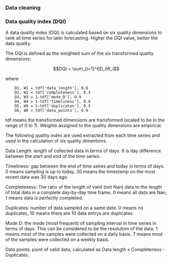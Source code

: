 ### Data cleaning

### Data quality index (DQI)

A data quality index (DQI) is calculated based on six quality dimensions to rank all time series for later forecasting. Higher the DQI value, better the data quality.

The DQI is defined as the weighted sum of the six transformed quality dimensions:

$$DQI = \sum_{i=1}^6D_iW_i$$

where  
```
    D1, W1 = tdf['data_length'], 0.6
    D2, W2 = tdf['completeness'], 0.3
    D3, W3 = 1-tdf['mode_D'], 0.9
    D4, W4 = 1-tdf['timeliness'], 0.9
    D5, W5 = 1-tdf['duplicates'], 0.3
    D6, W6 = tdf['data_points'], 0.9
```
tdf means the transformed dimensions are transformed (scaled to be in the range of 0 to 1). Weights assigned to the quality dimensions are empirical. 

The following quality index are used extracted from each time series and used in the calculation of six quality dimentions. 

Data Length: length of collected data in terms of days. It is day difference between the start and end of the time series. 

Timeliness: gap between the end of time seires and today in terms of days. 0 means sampling is up to today, 30 means the timestamp on the most recent data was 30 days ago.

Completeness: The ratio of the length of valid (not Nan) data to the length of total data in a complete day-by-day time frame. 0 means all data are Nan, 1 means data is perfectly completed.

Duplicates: number of data sampled on a same date. 0 means no duplicates, 10 means there are 10 data entrys are duplicates.   

Mode D: the mode (most frequent) of sampling interval in time series in terms of days. This can be considered to be the resolution of the data. 1 means most of the samples were collected on a daily basis. 7 means most of the samples were collected on a weekly basis.

Data points: point of valid data, calculated as Data length x Completeness - Duplicates.
   